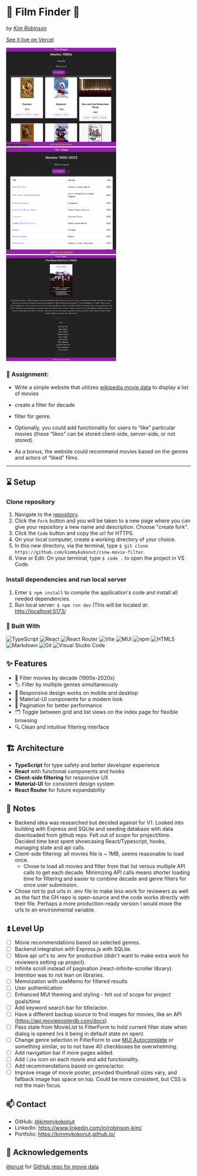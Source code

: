 # 🎥 Film Finder 🔎
_by [Kim Robinson](https://github.com/kimmykokonut)_

<a href="https://film-finder-sigma-black.vercel.app/" alt="hosted site">See it live on Vercel</a>

<p align="left">
  <img src="./src/assets/movies-grid.png" alt="Movies list page as cards" width="300">
  <img src="./src/assets/movies-list.png" alt="Movie list page" width="300">
  <img src="./src/assets/details-page.png" alt="Movie detail page" width="300">
</p>


### 🎯 Assignment:
  - Write a simple website that utilizes [wikipedia movie data](https://github.com/prust/wikipedia-movie-data) to display a list of movies
   - create a filter for decade
   - filter for genre.

 - Optionally, you could add functionality for users to “like” particular movies (these “likes” can be stored client-side, server-side, or not stored).
 - As a bonus, the website could recommend movies based on the genres and actors of “liked” films.

---

## ⌛ Setup

### Clone repository

1. Navigate to the [repository](https://github.com/kimmykokonut/csnw-movie-filter).
2. Click the `Fork` button and you will be taken to a new page where you can give your repository a new name and description. Choose "create fork".
3. Click the `Code` button and copy the url for HTTPS.
4. On your local computer, create a working directory of your choice.
5. In this new directory, via the terminal, type `$ git clone https://github.com/kimmykokonut/csnw-movie-filter`.
6. View or Edit: On your terminal, type `$ code .` to open the project in VS Code.

### Install dependencies and run local server
1. Enter `$ npm install` to compile the application's code and install all needed dependencies.
2. Run local server: `$ npm run dev`
(This will be located at: [http://localhost:5173/](http://localhost:5173/)

### 🔧 Built With
![TypeScript](https://img.shields.io/badge/typescript-%23007ACC.svg?style=for-the-badge&logo=typescript&logoColor=white)
![React](https://img.shields.io/badge/react-%2320232a.svg?style=for-the-badge&logo=react&logoColor=%2361DAFB)
![React Router](https://img.shields.io/badge/React_Router-CA4245?style=for-the-badge&logo=react-router&logoColor=white)
![Vite](https://img.shields.io/badge/vite-%23646CFF.svg?style=for-the-badge&logo=vite&logoColor=white)
![MUI](https://img.shields.io/badge/MUI-%230081CB.svg?style=for-the-badge&logo=mui&logoColor=white)
![npm](https://img.shields.io/badge/npm-CB3837?style=for-the-badge&logo=npm&logoColor=white)
![HTML5](https://img.shields.io/badge/html5-%23E34F26.svg?style=for-the-badge&logo=html5&logoColor=white)
![Markdown](https://img.shields.io/badge/Markdown-000000?style=for-the-badge&logo=markdown&logoColor=white)
![Git](https://img.shields.io/badge/git-%23F05033.svg?style=for-the-badge&logo=git&logoColor=white)
![Visual Studio Code](https://img.shields.io/badge/Visual%20Studio%20Code-0078d7.svg?style=for-the-badge&logo=visual-studio-code&logoColor=white)

## ✨ Features
- 🎯 Filter movies by decade (1900s-2020s)
- 🏷️ Filter by multiple genres simultaneously
- 📱 Responsive design works on mobile and desktop
- 🎨 Material-UI components for a modern look
- 📄 Pagination for better performance
- 🗂️ Toggle between grid and list views on the index page for flexible browsing
- 🔍 Clean and intuitive filtering interface

## 🏗️ Architecture
- **TypeScript** for type safety and better developer experience
- **React** with functional components and hooks
- **Client-side filtering** for responsive UX
- **Material-UI** for consistent design system
- **React Router** for future expandability

## 📝 Notes

- Backend idea was researched but decided against for V1.  Looked into building with Express and SQLite and seeding database with data downloaded from github repo. Felt out of scope for project/time.  Decided time best spent showcasing React/Typescript, hooks, managing state and api calls.
- Client-side filtering: all movies file is ~ 1MB, seems reasonable to load once.
  - Chose to load all movies and filter from that list versus multiple API calls to get each decade.  Minimizing API calls means shorter loading time for filtering and easier to combine decade and genre filters for once user submission.
- Chose not to put urls in .env file to make less work for reviewers as well as the fact the GH repo is open-source and the code works directly with their file.  Perhaps a more production-ready version I would move the urls to an environmental variable.

## ⏫ Level Up
- [ ] Movie recommendations based on selected genres.
- [ ] Backend integration with Express.js with SQLite.
- [ ] Move api url's to .env for production (didn't want to make extra work for reviewers setting up project).
- [ ] Infinite scroll instead of pagination (react-infinite-scroller library). Intention was to not lean on libraries.
- [ ] Memoization with useMemo for filtered results
- [ ] User authentication
- [ ] Enhanced MUI theming and styling - felt out of scope for project goals/time
- [ ] Add keyword search bar for title/actor.
- [ ] Have a different backup source to find images for movies, like an API (https://api.movieposterdb.com/docs).
- [ ] Pass state from MovieList to FilterForm to hold current filter state when dialog is opened (vs it being in default state on open)
- [ ] Change genre selection in FilterForm to use [MUI Autocomplete](https://mui.com/material-ui/react-autocomplete/) or something similar, so to not have 40 checkboxes be overwhelming.
- [ ] Add navigation bar if more pages added.
- [ ] Add `like` icon on each movie and add functionality.
- [ ] Add recommendations based on genre/actor.
- [ ] Improve image of movie poster, provided thumbnail sizes vary, and fallback image has space on top. Could be more consistent, but CSS is not the main focus.

## 📫 Contact
- GitHub: [@kimmykokonut](https://github.com/kimmykokonut)
- LinkedIn: https://www.linkedin.com/in/robinson-kim/
- Portfolio: https://kimmykokonut.github.io/


## 🙏 Acknowledgements

[@prust](https://github.com/prust) for [GitHub repo for movie data](https://github.com/prust/wikipedia-movie-data)